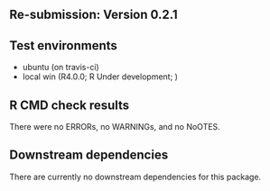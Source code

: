 ## Re-submission: Version 0.2.1

## Test environments
* ubuntu (on travis-ci)    
* local win (R4.0.0; R Under development; )

## R CMD check results
There were no ERRORs, no WARNINGs, and no NoOTES.

## Downstream dependencies
There are currently no downstream dependencies for this package.

